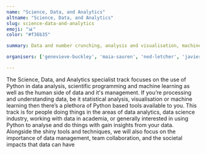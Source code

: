 ```yaml
---
name: "Science, Data, and Analytics"
altname: "Science, Data, and Analytics"
slug: science-data-and-analytics
emoji: "📊"
color: "#f36b35"

summary: Data and number crunching, analysis and visualisation, machine learning, and how those things affect us human beings.

organisers: ['genevieve-buckley', 'maia-sauren', 'ned-letcher', 'javier-candeira', 'rachel-bunder']

---
```


The Science, Data, and Analytics specialist track focuses on the use of Python in data analysis, scientific programming and machine learning as well as the human side of data and it's management. If you’re processing and understanding data, be it statistical analysis, visualisation or machine learning then there’s a plethora of Python based tools available to you. This track is for people doing things in the areas of data analytics, data science industry, working with data in academia, or generally interested in using Python to analyse and do things with gain insights from your data. Alongside the shiny tools and techniques, we will also focus on the importance of data management, team collaboration, and the societal impacts that data can have
